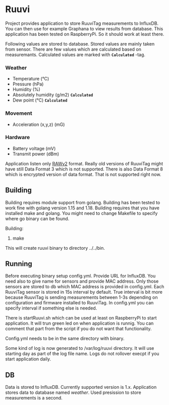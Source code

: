 # Ruuvi
Project provides application to store RuuviTag measurements to InfluxDB. You can then use for example Graphana to view results from database. This application has been tested on RaspberryPi. So it should work at least there.

Following values are stored to database. Stored values are mainly taken from sensor. There are few values which are calculated based on measuremants. Calculated values are marked with **`Calculated`** -tag.

### Weather
* Temperature (°C)
* Pressure (hPa)
* Humidity (%)
* Absolutely humidity (g/m2) **`Calculated`**
* Dew point (°C) **`Calculated`**

### Movement
* Acceleration (x,y,z) (mG)

### Hardware
* Battery voltage (mV)
* Transmit power (dBm)

Application listen only [RAWv2](https://docs.ruuvi.com/communication/bluetooth-advertisements/data-format-5-rawv2) format. Really old versions of RuuviTag might have still Data Format 3 which is not supported. There is also Data Format 8 which is encrypted version of data format. That is not supported right now. 

## Building

Building requires module support from golang. Building has been tested to work fine with golang version 1.15 and 1.18. Building requires that you have installed make and golang. You might need to change Makefile to specify where go binary can be found.

Building:
1. make 

This will create ruuvi binary to directory ../../bin.


## Running

Before executing binary setup config.yml. Provide URL for InfluxDB. You need also to give name for sensors and provide MAC address. Only those sensors are stored to db which MAC address is provided in config.yml. Each RuuviTag sensor is stored in 15s interval by default. True interval is bit more because RuuviTag is sending measurements between 1-3s depending on configuration and firmware installed to RuuviTag. In config.yml you can specify interval if something else is needed.

There is startRuuvi.sh which can be used at least on RaspberryPi to start application. It will trun green led on when application is runnig. You can comment that part from the script if you do not want that functionality.

Config.yml needs to be in the same directory with binary.

Some kind of log is now generated to /var/log/ruuvi directory. It will use starting day as part of the log file name. Logs do not rollover execpt if you start application daily.

## DB

Data is stored to InfluxDB. Currently supported version is 1.x. Application stores data to database named *weather*. Used presission to store measurements is a second.

